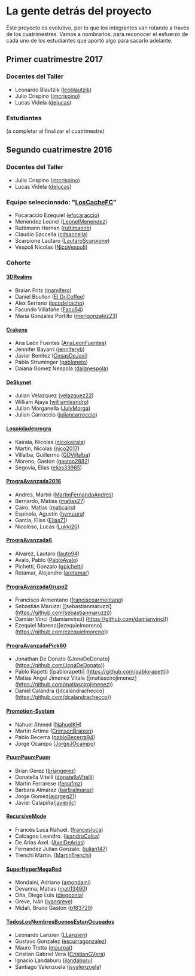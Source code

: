# La gente detrás del proyecto

Este proyecto es evolutivo, por lo que los integrantes van rotando a través de los cuatrimestres.
Vamos a nombrarlos, para reconocer el esfuerzo de cada uno de los estudiantes que aportó algo para sacarlo adelante.

## Primer cuatrimestre 2017

### Docentes del Taller

* Leonardo Blautzik ([leoblautzik](https://github.com/leoblautzik))
* Julio Crispino ([jmcrispino](https://github.com/jmcrispino))
* Lucas Videla ([delucas](https://github.com/delucas))

### Estudiantes

(a completar al finalizar el cuatrimestre)

## Segundo cuatrimestre 2016

### Docentes del Taller

* Julio Crispino ([jmcrispino](https://github.com/jmcrispino))
* Lucas Videla ([delucas](https://github.com/delucas))

### Equipo seleccionado: "[LosCacheFC](https://github.com/LosCacheFC)"

* Focaraccio Ezequiel ([efocaraccio](https://github.com/efocaraccio))
* Menendez Leonel ([LeonelMenendez](https://github.com/LeonelMenendez))
* Ruttimann Hernan ([ruttimannh](https://github.com/ruttimannh))
* Claudio Saccella ([cdsaccella](https://github.com/cdsaccella))
* Scarpione Lautaro ([LautaroScarpione](https://github.com/LautaroScarpione))
* Vespoli Nicolas ([NicoVespoli](https://github.com/NicoVespoli))

### Cohorte

#### [3DRealms](https://www.github.com/3DRealms)

* Braian Fritz ([mamifero](http://github.com/mamifero))
* Daniel Boullon ([El Dr.Coffee](http://github.com/DrCoffee84))
* Alex Serrano  ([locodeltacho](http://github.com/locodeltacho))
* Facundo Villafañe ([Facu54](http://github.com/Facu54))
* Maria Gonzalez Portillo ([merigonzalez23](http://github.com/merigonzalez23))

#### [Crakens](https://www.github.com/Crakens)

* Ana León Fuentes ([AnaLeonFuentes](https://github.com/AnaLeonFuentes))
* Jennifer Bayarri ([jenniferyb](https://github.com/jenniferyb))
* Javier Benitez ([CosasDeJavi](https://github.com/CosasDeJavi))
* Pablo Struminger ([pabloneto](https://github.com/pabloneto))
* Daiana Gomez Nespola ([daignespola](https://github.com/daignespola))

#### [DeSkynet](https://www.github.com/DeSkynet)

* Julian Velazquez ([velazquez22](https://github.com/velazquez22))
* William Ajaya ([williamleandro](https://github.com/williamleandro))
* Julian Morganella ([JulyMorga](https://github.com/JulyMorga))
* Julian Carroccio ([juliancarroccio](https://github.com/juliancarroccio))

#### [Lospioladeprogra](https://www.github.com/Lospioladeprogra)

* Kairala, Nicolas ([nicokairala](https://github.com/nicokairala))
* Martin, Nicolas ([nico2017](https://github.com/nico2017))
* Villalba, Guillermo ([GDVillalba](https://github.com/GDVillalba))
* Moreno, Gaston ([gaston2882](https://github.com/gaston2882))
* Segovia, Elias ([elias33985](https://github.com/elias33985))

#### [PrograAvanzada2016](https://www.github.com/PrograAvanzada2016)

* Andres, Martín ([MartinFernandoAndres](https://github.com/MartinFernandoAndres))
* Bernardo, Matías ([matias27](https://github.com/matias27))
* Cairo, Matías ([maticairo](https://github.com/maticairo))
* Espínola, Agustín ([hymuura](https://github.com/hymuura))
* García, Elías ([Elias71](https://github.com/Elias71))
* Nicoloso, Lucas ([Lukki20](https://github.com/Lukki20))

#### [PrograAvanzada6](https://www.github.com/PrograAvanzada6)

* Alvarez, Lautaro ([lauto94](https://github.com/lauto94))
* Avalo, Pablo ([PabloAvalo](https://github.com/pabloavalo))
* Pichetti, Gonzalo ([gpichetti](https://github.com/gpichetti))
* Retamar, Alejandro ([aretamar](https://github.com/aretamar))

#### [PrograAvanzadaGrupo2](https://www.github.com/PrograAvanzadaGrupo2)

* Francisco Armentano ([franciscoarmentano](https://github.com/franciscoarmentano))
* Sebastián Maruzzi ([sebastianmaruzzi] (https://github.com/sebastianmaruzzi))
* Damián Vinci ([damianvinci] (https://github.com/damianvinci))
* Ezequiel Moreno([ezequielmoreno] (https://github.com/ezequielmoreno))

#### [PrograAvanzadaPick60](https://www.github.com/PrograAvanzadaPick60)

* Jonathan De Donato ([JonaDeDonato] (https://github.com/JonaDeDonato))
* Pablo Rapetti ([pablorapetti] (https://github.com/pablorapetti))
* Matias Angel Jimenez Vitale ([matiascirojimenez] (https://github.com/matiascirojimenez))
* Daniel Calandra ([dcalandrachecco] (https://github.com/dcalandrachecco))

#### [Promotion-System](https://www.github.com/Promotion-System)

* Nahuel Ahmed ([NahuelKH](https://github.com/NahuelKH))
* Martin Artime ([CrimsonBraixen](https://github.com/CrimsonBraixen)) 
* Pablo Becerra ([pabloBecerra94](https://github.com/pablobecerra94)) 
* Jorge Ocampo ([JorgeJOcampo](https://github.com/JorgeJOcampo))

#### [PuumPuumPuum](https://www.github.com/PuumPuumPuum)

* Brian Gerez ([briangerez](https://github.com/briangerez))
* Donatella Vitelli ([donatellaVitelli](https://github.com/donatellaVitelli))
* Martin Ferrarese ([ferrafmz](https://github.com/ferrafmz))
* Barbara Almaraz ([barbialmaraz](https://github.com/barbialmaraz))
* Jorge Gomez([ajorgeg21](https://github.com/ajorgeg21))
* Javier Calapiña([javierjlc](https://github.com/javierjlc))

#### [RecursiveMode](https://www.github.com/RecursiveMode)

* Francés Luca Nahuel. ([francesluca](https://github.com/francesluca))
* Calcagno Leandro. ([leandroCalca](https://github.com/leandroCalca))
* De Arias Axel. ([AxelDeArias](https://github.com/AxelDeArias))
* Fernandez Julian Gonzalo. ([julian147](https://github.com/julian147))
* Trenchi Martin. ([MartinTrenchi](https://github.com/MartinTrenchi))

#### [SuperHyperMegaRed](https://www.github.com/SuperHyperMegaRed)

* Mondaini, Adriano ([amondaini](https://github.com/amondaini))
* Devanna, Matias   ([mati13490](https://github.com/mati13490))
* Oña, Diego Luis   ([diegoonia](https://github.com/diegoonia))
* Greve, Iván       ([ivangreve](https://github.com/ivangreve))
* Midali, Bruno Gaston  ([b183729](https://github.com/b183729))

#### [TodosLosNombresBuenosEstanOcupados](https://www.github.com/TodosLosNombresBuenosEstanOcupados)

* Leonardo Lanzieri ([LLanzieri](https://github.com/LLanzieri))
* Gustavo Gonzalez ([escurragonzalez](https://github.com/escurragonzalez))
* Mauro Trotta ([mauroat](https://github.com/mauroat))
* Cristian Gabriel Vera ([CristianGVera](https://github.com/CristianGVera))
* Ignacio Landaburu ([ilandaburu](https://github.com/ilandaburu))
* Santiago Valenzuela ([jsvalenzuela](https://github.com/jsvalenzuela))

